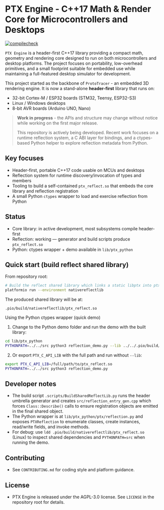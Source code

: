 # PTX Engine - C++17 Math & Render Core for Microcontrollers **and** Desktops

[![compilecheck](https://github.com/coelacant1/PTXEngine/actions/workflows/ci.yml/badge.svg)](https://github.com/coelacant1/PTXEngine/actions/workflows/ci.yml)

`PTX Engine` is a header-first C++17 library providing a compact math, geometry
and rendering core designed to run on both microcontrollers and desktop
platforms. The project focuses on portability, low-overhead primitives, and a
small footprint suitable for embedded use while maintaining a full-featured
desktop simulator for development.

This project started as the backbone of `ProtoTracer` - an embedded 3D rendering engine. It is now a stand-alone **header-first** library that runs on:
* 32-bit Cortex-M / ESP32 boards (STM32, Teensy, ESP32-S3)
* Linux / Windows desktops
* 8-bit AVR boards (Arduino UNO, Nano)

> **Work in progress** - the APIs and structure may change without notice while working on the first major release.
>
> This repository is actively being developed. Recent work focuses on a runtime
reflection system, a C ABI layer for bindings, and a ctypes-based Python helper
to explore reflection metadata from Python.

## Key focuses
- Header-first, portable C++17 code usable on MCUs and desktops
- Reflection system for runtime discovery/invocation of types and members
- Tooling to build a self-contained `ptx_reflect.so` that embeds the core
    library and reflection registration
- A small Python `ctypes` wrapper to load and exercise reflection from Python

## Status
- Core library: in active development, most subsystems compile header-first
- Reflection: working — generator and build scripts produce `ptx_reflect.so`
- Python: ctypes wrapper + demo available in `lib/ptx_python`

## Quick start (build reflect shared library)

From repository root:

```bash
# Build the reflect shared library which links a static libptx into ptx_reflect.so
platformio run --environment nativereflectlib
```

The produced shared library will be at:

```
.pio/build/nativereflectlib/ptx_reflect.so
```

Using the Python ctypes wrapper (quick demo)

1. Change to the Python demo folder and run the demo with the built library:

```bash
cd lib/ptx_python
PYTHONPATH=../../src python3 reflection_demo.py --lib ../../.pio/build/nativereflectlib/ptx_reflect.so
```

2. Or export `PTX_C_API_LIB` with the full path and run without `--lib`:

```bash
export PTX_C_API_LIB=/full/path/to/ptx_reflect.so
PYTHONPATH=../../src python3 reflection_demo.py
```

## Developer notes
- The build script `.scripts/BuildSharedReflectLib.py` runs the header
    umbrella generator and creates `src/reflection_entry_gen.cpp` which forces
    `Class::Describe()` calls to ensure registration objects are emitted in the
    final shared object.
- The Python wrapper is at `lib/ptx_python/ptx/reflection.py` and exposes
    `PTXReflection` to enumerate classes, create instances, read/write fields,
    and invoke methods.
- For debug: use `ldd .pio/build/nativereflectlib/ptx_reflect.so` (Linux) to
    inspect shared dependencies and `PYTHONPATH=src` when running the demo.

## Contributing
- See `CONTRIBUTING.md` for coding style and platform guidance.

## License
- PTX Engine is released under the AGPL-3.0 license. See `LICENSE` in the
    repository root for details.
